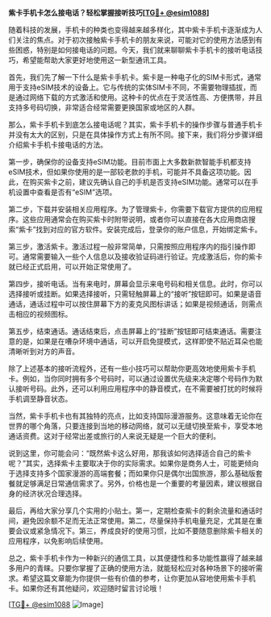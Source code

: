 **紫卡手机卡怎么接电话？轻松掌握接听技巧[[TG💪+ @esim1088](https://t.me/s/esim1088)]**

随着科技的发展，手机卡的种类也变得越来越多样化，其中紫卡手机卡逐渐成为人们关注的焦点。对于初次接触紫卡手机卡的朋友来说，可能对它的使用方法感到有些困惑，特别是如何接电话的问题。今天，我们就来聊聊紫卡手机卡的接听电话技巧，希望能帮助大家更好地使用这一新型通讯工具。

首先，我们先了解一下什么是紫卡手机卡。紫卡是一种电子化的SIM卡形式，通常用于支持eSIM技术的设备上。它与传统的实体SIM卡不同，不需要物理插拔，而是通过网络下载的方式激活和使用。这种卡的优点在于灵活性高、方便携带，并且支持多号码切换，非常适合经常需要更换国家或地区的人群。

那么，紫卡手机卡到底怎么接电话呢？其实，紫卡手机卡的操作步骤与普通手机卡并没有太大的区别，只是在具体操作方式上有所不同。接下来，我们将分步骤详细介绍紫卡手机卡接电话的方法。

第一步，确保你的设备支持eSIM功能。目前市面上大多数新款智能手机都支持eSIM技术，但如果你使用的是一部较老款的手机，可能并不具备这项功能。因此，在购买紫卡之前，建议先确认自己的手机是否支持eSIM功能。通常可以在手机设置中查看是否有“eSIM”选项。

第二步，下载并安装相关应用程序。为了管理紫卡，你需要下载官方提供的应用程序。这些应用通常会在购买紫卡时附带说明，或者你可以直接在各大应用商店搜索“紫卡”找到对应的官方软件。安装完成后，登录你的账户信息，开始绑定紫卡。

第三步，激活紫卡。激活过程一般非常简单，只需按照应用程序内的指引操作即可。通常需要输入一些个人信息以及接收验证码进行验证。完成激活后，你的紫卡就已经正式启用，可以开始正常使用了。

第四步，接听电话。当有来电时，屏幕会显示来电号码和相关信息。此时，你可以选择接听或挂断。如果选择接听，只需轻触屏幕上的“接听”按钮即可。如果是语音通话，通话过程中可以按住屏幕下方的麦克风图标讲话；如果是视频通话，则需点击相应的视频图标。

第五步，结束通话。通话结束后，点击屏幕上的“挂断”按钮即可结束通话。需要注意的是，如果是在嘈杂环境中通话，可以开启免提模式，这样即使不贴近耳朵也能清晰听到对方的声音。

除了上述基本的接听流程外，还有一些小技巧可以帮助你更高效地使用紫卡手机卡。例如，当你同时拥有多个号码时，可以通过设置优先级来决定哪个号码作为默认接听号码。此外，还可以利用应用程序中的静音模式，在不需要被打扰的时候将手机调至静音状态。

当然，紫卡手机卡也有其独特的亮点，比如支持国际漫游服务。这意味着无论你在世界的哪个角落，只要连接到当地的移动网络，就可以无缝切换至紫卡，享受本地通话资费。这对于经常出差或旅行的人来说无疑是一个巨大的便利。

说到这里，你可能会问：“既然紫卡这么好用，那我该如何选择适合自己的紫卡呢？”其实，选择紫卡主要取决于你的实际需求。如果你是商务人士，可能更倾向于选择支持多个国家漫游的高端套餐；而如果你只是偶尔出国旅游，那么基础版套餐就足够满足日常通信需求了。另外，价格也是一个重要的考量因素，建议根据自身的经济状况合理选择。

最后，再给大家分享几个实用的小贴士。第一，定期检查紫卡的剩余流量和通话时间，避免因余额不足而无法正常使用。第二，尽量保持手机电量充足，尤其是在重要会议或紧急情况下。第三，养成良好的使用习惯，比如不要随意删除紫卡相关的应用程序，以免影响后续使用。

总之，紫卡手机卡作为一种新兴的通信工具，以其便捷性和多功能性赢得了越来越多用户的青睐。只要你掌握了正确的使用方法，就能轻松应对各种场景下的接听需求。希望这篇文章能为你提供一些有价值的参考，让你更加从容地使用紫卡手机卡。如果你还有其他疑问，欢迎随时留言讨论哦！

[[TG💪+ @esim1088](https://t.me/s/esim1088) ![Image](https://i.postimg.cc/4NQfJmqS/Snipaste-2025-05-13-00-14-12.png)]
